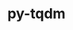 ---
title: "py-tqdm"
layout: cache
categories: [package, develop-2023-09-10]
meta: {"versions": ["4.65.0"], "compilers": ["apple-clang@=14.0.0", "gcc@=11.1.0", "gcc@=11.3.0"], "oss": ["ubuntu20.04", "ubuntu22.04", "ventura"], "platforms": ["darwin", "linux"], "targets": ["aarch64", "ppc64le", "x86_64_v3"], "stacks": ["e4s", "e4s-power", "ml-darwin-aarch64-mps", "ml-linux-x86_64-cpu", "ml-linux-x86_64-cuda", "ml-linux-x86_64-rocm", "root"], "num_specs": 8, "num_specs_by_stack": {"ml-darwin-aarch64-mps": 2, "root": 8, "e4s-power": 2, "e4s": 2, "ml-linux-x86_64-cpu": 2, "ml-linux-x86_64-rocm": 2, "ml-linux-x86_64-cuda": 2}}
spec_details: [{"hash": "v72u4yut3arnzujrofsw7wb3u77ay4av", "compiler": "apple-clang@=14.0.0", "versions": ["4.65.0"], "os": "ventura", "platform": "darwin", "target": "aarch64", "variants": ["build_system=python_pip", "~notebook", "~telegram"], "stacks": ["ml-darwin-aarch64-mps", "root"], "size": "-", "tarball": "https://binaries.spack.io/releases/develop-2023-09-10/build_cache/darwin-ventura-aarch64/apple-clang-14.0.0/py-tqdm-4.65.0/darwin-ventura-aarch64-apple-clang-14.0.0-py-tqdm-4.65.0-v72u4yut3arnzujrofsw7wb3u77ay4av.spack"}, {"hash": "u6mnsmlv7x2eqqg7vjpp7ifc4mjgrwzw", "compiler": "apple-clang@=14.0.0", "versions": ["4.65.0"], "os": "ventura", "platform": "darwin", "target": "aarch64", "variants": ["build_system=python_pip", "~notebook", "~telegram"], "stacks": ["ml-darwin-aarch64-mps", "root"], "size": "-", "tarball": "https://binaries.spack.io/releases/develop-2023-09-10/build_cache/darwin-ventura-aarch64/apple-clang-14.0.0/py-tqdm-4.65.0/darwin-ventura-aarch64-apple-clang-14.0.0-py-tqdm-4.65.0-u6mnsmlv7x2eqqg7vjpp7ifc4mjgrwzw.spack"}, {"hash": "3dnahrdexftlwuotwnfgopslghmitiwt", "compiler": "gcc@=11.1.0", "versions": ["4.65.0"], "os": "ubuntu20.04", "platform": "linux", "target": "ppc64le", "variants": ["build_system=python_pip", "~notebook", "~telegram"], "stacks": ["root", "e4s-power"], "size": "-", "tarball": "https://binaries.spack.io/releases/develop-2023-09-10/build_cache/linux-ubuntu20.04-ppc64le/gcc-11.1.0/py-tqdm-4.65.0/linux-ubuntu20.04-ppc64le-gcc-11.1.0-py-tqdm-4.65.0-3dnahrdexftlwuotwnfgopslghmitiwt.spack"}, {"hash": "pzon2ugparqv4omsosvtkmschqi4jzb5", "compiler": "gcc@=11.1.0", "versions": ["4.65.0"], "os": "ubuntu20.04", "platform": "linux", "target": "ppc64le", "variants": ["build_system=python_pip", "~notebook", "~telegram"], "stacks": ["root", "e4s-power"], "size": "-", "tarball": "https://binaries.spack.io/releases/develop-2023-09-10/build_cache/linux-ubuntu20.04-ppc64le/gcc-11.1.0/py-tqdm-4.65.0/linux-ubuntu20.04-ppc64le-gcc-11.1.0-py-tqdm-4.65.0-pzon2ugparqv4omsosvtkmschqi4jzb5.spack"}, {"hash": "jj6yku6vgq3fo2jiyc47cbdvx7vqacoh", "compiler": "gcc@=11.1.0", "versions": ["4.65.0"], "os": "ubuntu20.04", "platform": "linux", "target": "x86_64_v3", "variants": ["build_system=python_pip", "~notebook", "~telegram"], "stacks": ["e4s", "root"], "size": "-", "tarball": "https://binaries.spack.io/releases/develop-2023-09-10/build_cache/linux-ubuntu20.04-x86_64_v3/gcc-11.1.0/py-tqdm-4.65.0/linux-ubuntu20.04-x86_64_v3-gcc-11.1.0-py-tqdm-4.65.0-jj6yku6vgq3fo2jiyc47cbdvx7vqacoh.spack"}, {"hash": "jpciblescbw5vzixvi75ejkbwnhpzktt", "compiler": "gcc@=11.1.0", "versions": ["4.65.0"], "os": "ubuntu20.04", "platform": "linux", "target": "x86_64_v3", "variants": ["build_system=python_pip", "~notebook", "~telegram"], "stacks": ["e4s", "root"], "size": "-", "tarball": "https://binaries.spack.io/releases/develop-2023-09-10/build_cache/linux-ubuntu20.04-x86_64_v3/gcc-11.1.0/py-tqdm-4.65.0/linux-ubuntu20.04-x86_64_v3-gcc-11.1.0-py-tqdm-4.65.0-jpciblescbw5vzixvi75ejkbwnhpzktt.spack"}, {"hash": "3xr5x5qmu4kneiw3icrwut6wuvyckd5y", "compiler": "gcc@=11.3.0", "versions": ["4.65.0"], "os": "ubuntu22.04", "platform": "linux", "target": "x86_64_v3", "variants": ["build_system=python_pip", "~notebook", "~telegram"], "stacks": ["ml-linux-x86_64-cpu", "ml-linux-x86_64-rocm", "ml-linux-x86_64-cuda", "root"], "size": "-", "tarball": "https://binaries.spack.io/releases/develop-2023-09-10/build_cache/linux-ubuntu22.04-x86_64_v3/gcc-11.3.0/py-tqdm-4.65.0/linux-ubuntu22.04-x86_64_v3-gcc-11.3.0-py-tqdm-4.65.0-3xr5x5qmu4kneiw3icrwut6wuvyckd5y.spack"}, {"hash": "maixjpfmypn33wzsoyb35kwr52hvaknq", "compiler": "gcc@=11.3.0", "versions": ["4.65.0"], "os": "ubuntu22.04", "platform": "linux", "target": "x86_64_v3", "variants": ["build_system=python_pip", "~notebook", "~telegram"], "stacks": ["ml-linux-x86_64-cpu", "ml-linux-x86_64-rocm", "ml-linux-x86_64-cuda", "root"], "size": "-", "tarball": "https://binaries.spack.io/releases/develop-2023-09-10/build_cache/linux-ubuntu22.04-x86_64_v3/gcc-11.3.0/py-tqdm-4.65.0/linux-ubuntu22.04-x86_64_v3-gcc-11.3.0-py-tqdm-4.65.0-maixjpfmypn33wzsoyb35kwr52hvaknq.spack"}]
---